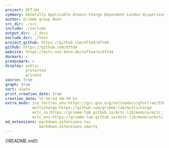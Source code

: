 ```yaml
---
project: DFT-D4
symmary: Generally Applicable Atomic-Charge Dependent London Dispersion Correction
author: Grimme group Bonn
src_dir: ./src
include: ./include
output_dir: ./_docs
exclude_dir: ./test
project_github: https://github.com/dftd4/dftd4
github: https://github.com/dftd4
website: https://mctc.uni-bonn.de/software/dftd4
docmark: <
predocmark: >
display: public
         protected
         private
source: true
graph: true
sort: alpha
print_creation_date: true
creation_date: %Y-%m-%d %H:%M %z
extra_mods: iso_fortran_env:https://gcc.gnu.org/onlinedocs/gfortran/ISO_005fFORTRAN_005fENV.html
            multicharge:https://github.com/grimme-lab/multicharge
            mctc_io:https://grimme-lab.github.io/mctc-lib/module/mctc_io.html
            mctc_env:https://grimme-lab.github.io/mctc-lib/module/mctc_env.html
md_extensions: markdown.extensions.toc
               markdown.extensions.smarty
---
```


{!README.md!}
